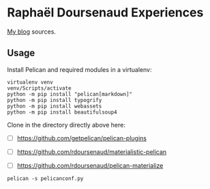Raphaël Doursenaud Experiences
==============================

[My blog](https://raphael.doursenaud.fr) sources.


Usage
-----

Install Pelican and required modules in a virtualenv:
```
virtualenv venv
venv/Scripts/activate
python -m pip install "pelican[markdown]"
python -m pip install typogrify
python -m pip install webassets
python -m pip install beautifulsoup4
```

Clone in the directory directly above here:
- [ ] https://github.com/getpelican/pelican-plugins
- [ ] https://github.com/rdoursenaud/materialistic-pelican
- [ ] https://github.com/rdoursenaud/pelican-materialize


```
pelican -s pelicanconf.py
```
